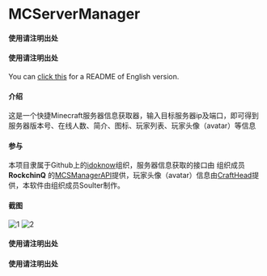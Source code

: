 # MCServerManager 


#### 使用请注明出处

#### 使用请注明出处


You can [click this](https://gitee.com/soulter/MCServerManager/blob/master/README_en.md) for a README of English version.

#### 介绍

这是一个快捷Minecraft服务器信息获取器，输入目标服务器ip及端口，即可得到服务器版本号、在线人数、简介、图标、玩家列表、玩家头像（avatar）等信息


#### 参与
本项目隶属于Github上的[idoknow](https://github.com/idoknow/)组织，服务器信息获取的接口由 组织成员**RockchinQ** 的[MCSManagerAPI](https://github.com/idoknow/MCSManagerAPI)提供，玩家头像（avatar）信息由[CraftHead](https://crafthead.net/)提供，本软件由组织成员Soulter制作。

#### 截图
![1](https://images.gitee.com/uploads/images/2021/0630/194437_11f61089_5250784.jpeg "Screenshot_2021-06-30-19-41-34-121_com.soulter.mc.jpg")
![2](https://images.gitee.com/uploads/images/2021/0630/194524_b2658e5f_5250784.jpeg "Screenshot_2021-06-30-19-41-36-121_com.soulter.mc.jpg")


#### 使用请注明出处

#### 使用请注明出处
